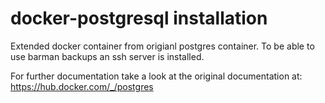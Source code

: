 # docker-postgresql installation

Extended docker container from origianl postgres container.
To be able to use barman backups an ssh server is installed.

For further documentation take a look at the original documentation at: 
https://hub.docker.com/_/postgres
 